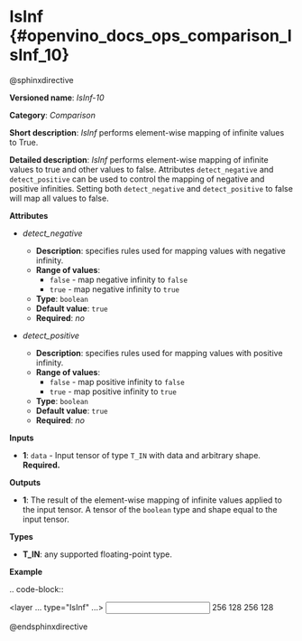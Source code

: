 # IsInf {#openvino_docs_ops_comparison_IsInf_10}

@sphinxdirective

**Versioned name**: *IsInf-10*

**Category**: *Comparison*

**Short description**: *IsInf* performs element-wise mapping of infinite values to True.

**Detailed description**: *IsInf* performs element-wise mapping of infinite values to true and other values to false. Attributes ``detect_negative`` and ``detect_positive`` can be used to control the mapping of negative and positive infinities. Setting both ``detect_negative`` and ``detect_positive`` to false will map all values to false.

**Attributes**

* *detect_negative*

  * **Description**: specifies rules used for mapping values with negative infinity.
  * **Range of values**:
    * ``false`` - map negative infinity to ``false``
    * ``true`` - map negative infinity to ``true``
  * **Type**: ``boolean``
  * **Default value**: ``true``
  * **Required**: *no*

* *detect_positive*

  * **Description**: specifies rules used for mapping values with positive infinity.
  * **Range of values**:
    * ``false`` - map positive infinity to ``false``
    * ``true`` - map positive infinity to ``true``
  * **Type**: ``boolean``
  * **Default value**: ``true``
  * **Required**: *no*

**Inputs**

* **1**: ``data`` - Input tensor of type ``T_IN`` with data and arbitrary shape. **Required.**

**Outputs**

* **1**: The result of the element-wise mapping of infinite values applied to the input tensor. A tensor of the ``boolean`` type and shape equal to the input tensor.

**Types**

* **T_IN**: any supported floating-point type.

**Example**

.. code-block::

   <layer ... type="IsInf" ...>
       <data detect_negative="true" detect_positive="true"/>
       <input>
           <port id="0" precision="FP32">
               <dim>256</dim>
               <dim>128</dim>
           </port>
       </input>
       <output>
           <port id="0" precision="BOOL">
               <dim>256</dim>
               <dim>128</dim>
           </port>
       </output>
   </layer>


@endsphinxdirective

